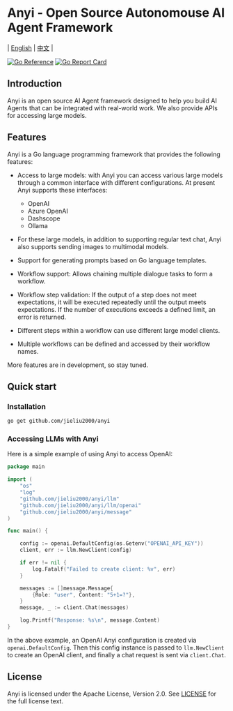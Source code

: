 # Anyi - Open Source Autonomouse AI Agent Framework

| [English](README.md) | [中文](README-zh.md) |

[![Go Reference](https://pkg.go.dev/badge/github.com/jieliu2000/anyi.svg)](https://pkg.go.dev/github.com/jieliu2000/anyi)
[![Go Report Card](https://goreportcard.com/badge/github.com/jieliu2000/anyi)](https://goreportcard.com/report/github.com/jieliu2000/anyi)

## Introduction

Anyi is an open source AI Agent framework designed to help you build AI Agents that can be integrated with real-world work. We also provide APIs for accessing large models.

## Features

Anyi is a Go language programming framework that provides the following features:

- Access to large models: with Anyi you can access various large models through a common interface with different configurations. At present Anyi supports these interfaces:
	- OpenAI
	- Azure OpenAI
	- Dashscope
	- Ollama

- For these large models, in addition to supporting regular text chat, Anyi also supports sending images to multimodal models.
- Support for generating prompts based on Go language templates.
- Workflow support: Allows chaining multiple dialogue tasks to form a workflow.
- Workflow step validation: If the output of a step does not meet expectations, it will be executed repeatedly until the output meets expectations. If the number of executions exceeds a defined limit, an error is returned.
- Different steps within a workflow can use different large model clients.
- Multiple workflows can be defined and accessed by their workflow names.

More features are in development, so stay tuned.

## Quick start

### Installation

```bash
go get github.com/jieliu2000/anyi
```

### Accessing LLMs with Anyi

Here is a simple example of using Anyi to access OpenAI:

```go
package main

import (
	"os"
	"log"
	"github.com/jieliu2000/anyi/llm"
	"github.com/jieliu2000/anyi/llm/openai"
	"github.com/jieliu2000/anyi/message"
)

func main() {

	config := openai.DefaultConfig(os.Getenv("OPENAI_API_KEY"))
	client, err := llm.NewClient(config)

	if err != nil {
		log.Fatalf("Failed to create client: %v", err)
	}

	messages := []message.Message{
		{Role: "user", Content: "5+1=?"},
	}
	message, _ := client.Chat(messages)

	log.Printf("Response: %s\n", message.Content)
}

```

In the above example, an OpenAI Anyi configuration is created via `openai.DefaultConfig`. Then this config instance is passed to `llm.NewClient` to create an OpenAI client, and finally a chat request is sent via `client.Chat`.

## License

Anyi is licensed under the Apache License, Version 2.0. See [LICENSE](LICENSE) for the full license text.